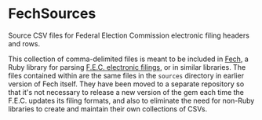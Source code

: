 # FechSources
Source CSV files for Federal Election Commission electronic filing headers and rows.

This collection of comma-delimited files is meant to be included in [Fech](https://github.com/NYTimes/Fech), a Ruby library for parsing [F.E.C. electronic filings](http://www.fec.gov/finance/disclosure/efile_search.shtml), or in similar libraries. The files contained within are the same files in the `sources` directory in earlier version of Fech itself. They have been moved to a separate repository so that it's not necessary to release a new version of the gem each time the F.E.C. updates its filing formats, and also to eliminate the need for non-Ruby libraries to create and maintain their own collections of CSVs.
